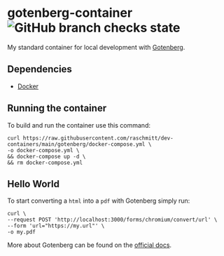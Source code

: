 # gotenberg-container ![GitHub branch checks state](https://img.shields.io/github/checks-status/raschmitt/dev-containers/main?label=Build%20%26%20Test&style=flat-square)

My standard container for local development with [Gotenberg](https://gotenberg.dev/).

## Dependencies 

- [Docker](https://docs.docker.com/get-docker/)

## Running the container

To build and run the container use this command:

```
curl https://raw.githubusercontent.com/raschmitt/dev-containers/main/gotenberg/docker-compose.yml \
-o docker-compose.yml \
&& docker-compose up -d \
&& rm docker-compose.yml
```

## Hello World

To start converting a `html` into a `pdf` with Gotenberg simply run:

```
curl \
--request POST 'http://localhost:3000/forms/chromium/convert/url' \
--form 'url="https://my.url"' \
-o my.pdf
```

More about Gotenberg can be found on the [official docs](https://gotenberg.dev/docs/about).
